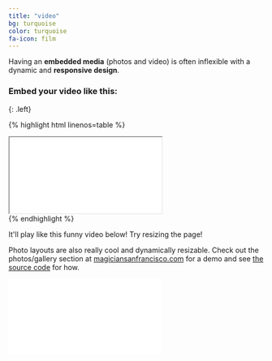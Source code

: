 ```yaml
---
title: "video"
bg: turquoise
color: turquoise
fa-icon: film
---
```




Having an **embedded media** (photos and video) is often inflexible with a dynamic and **responsive design**.

### Embed your video like this:
{: .left}

{% highlight html linenos=table %}
<div class="icontain">
  <iframe src="/visuals/torustest.html"></iframe>
</div>
{% endhighlight %}

It'll play like this funny video below! Try resizing the page!

Photo layouts are also really cool and dynamically resizable. Check out the photos/gallery section at [magiciansanfrancisco.com](http://magiciansanfrancisco.com) for a demo and see [the source code](https://github.com/strongrobert/MagicianSanFrancisco) for how.
<aside>
<div class="icontain"><iframe src="/TorusKnotFibration/visuals/torustest.html"  frameborder="0" scrolling="no" ></iframe></div>
</aside>


